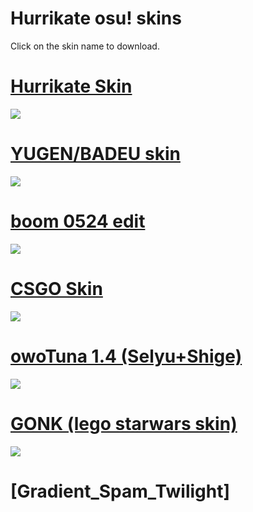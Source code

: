 # Hurrikate osu! skins


Click on the skin name to download.

# [Hurrikate Skin](https://waa.ai/ejcQ)
![](https://osu.ppy.sh/ss/14843223/7040)

# [YUGEN/BADEU skin](https://waa.ai/ejcI)
![](https://osu.ppy.sh/ss/14843273/cda0)

# [boom 0524 edit](https://www.dropbox.com/s/9pf88d12x5c76mu/boom%200524%20edit.osk?dl=1)
![](https://osu.ppy.sh/ss/14843299/845a)

# [CSGO Skin](http://puu.sh/uPbqF/49c0f73b26.osk)
![](https://osu.ppy.sh/ss/14843301/c799)

# [owoTuna 1.4 (Selyu+Shige)](http://www.mediafire.com/file/hlu61ixoq2mx7x4/-_%2523_owoTuna_%257B1.4%257D_%25E3%2580%258ESelyu%252BShige%25E3%2580%258F_%2523_-.osk/file)
![](https://osu.ppy.sh/ss/14843302/4967)

# [GONK (lego starwars skin)](https://cdn.discordapp.com/attachments/548011307996020748/672969973634695178/GONK.osk)
![](https://osu.ppy.sh/ss/14843316/2183)

# [Gradient_Spam_Twilight]
